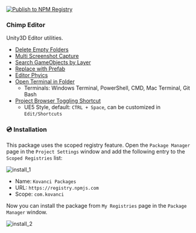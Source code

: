 [![Publish to NPM Registry](https://github.com/kovanci/Package_Unity3D_ChimpEditor/actions/workflows/publish_npm.yml/badge.svg)](https://github.com/kovanci/Package_Unity3D_ChimpEditor/actions/workflows/publish_npm.yml)

### Chimp Editor

Unity3D Editor utilities.
  - [Delete Empty Folders](https://github.com/kovanci/Package_Unity3D_ChimpEditor/blob/master/Editor/DeleteEmptyFolders.cs)
  - [Multi Screenshot Capture](https://github.com/kovanci/Package_Unity3D_ChimpEditor/blob/master/Editor/MultiScreenshotCapture.cs)
  - [Search GameObjects by Layer](https://github.com/kovanci/Package_Unity3D_ChimpEditor/blob/master/Editor/ObjectLayerSearchWindow.cs)
  - [Replace with Prefab](https://github.com/kovanci/Package_Unity3D_ChimpEditor/blob/master/Editor/ReplaceWithPrefab.cs)
  - [Editor Phyics](https://github.com/kovanci/Package_Unity3D_ChimpEditor/tree/master/Editor/EditorPhysics)
  - [Open Terminal in Folder](https://github.com/kovanci/Package_Unity3D_ChimpEditor/tree/master/Editor/Terminal)
    - Terminals: Windows Terminal, PowerShell, CMD, Mac Terminal, Git Bash
  - [Project Browser Toggling Shortcut](https://github.com/kovanci/Package_Unity3D_ChimpEditor/blob/master/Editor/Shortcuts/ToggleProjectBrowser.cs)
    - UE5 Style, default: `CTRL + Space`, can be customized in `Edit/Shortcuts`

### 💿 Installation
This package uses the scoped registry feature. Open the `Package Manager` page in the `Project Settings` window and add the following entry to the `Scoped Registries` list:

![install_1](https://github.com/emrekovanci/emrekovanci.github.io/assets/13253356/7a31050a-5369-4436-8805-9f56cc1f9513)

- Name: `Kovanci Packages`
- URL: `https://registry.npmjs.com`
- Scope: `com.kovanci`

Now you can install the package from `My Registries` page in the `Package Manager` window.

![install_2](https://github.com/emrekovanci/emrekovanci.github.io/assets/13253356/9a43304f-e05f-4ad2-9806-80858ab7f754)

[1]: https://docs.unity3d.com/Packages/com.unity.mathematics@1.3/manual/index.html
